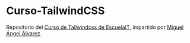 # Curso-TailwindCSS
Repositorio del [Curso de Tailwindcss de EscuelaIT](https://escuela.it/cursos/curso-de-tailwind-css/), impartido por [Miguel Ángel Álvarez](https://www.linkedin.com/in/midesweb/).
